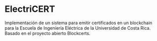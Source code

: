 # ElectriCERT
Implementación de un sistema para emitir certificados en un blockchain para la Escuela de Ingeniería Eléctrica de la Universidad de Costa Rica. Basado en el proyecto abierto Blockcerts. 
